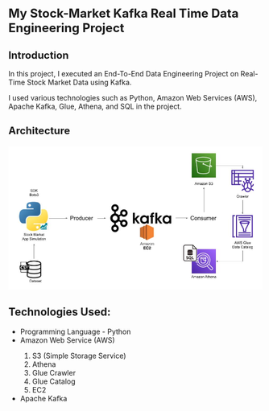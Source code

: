 <h1 style="font-size: 24px;"> My Stock-Market Kafka Real Time Data Engineering Project </h1>
<h2 style="font-size: 20px;">Introduction</h2>
<p>In this project, I executed an End-To-End Data Engineering Project on Real-Time Stock Market Data using Kafka.</p>

<p> I used various technologies such as Python, Amazon Web Services (AWS), Apache Kafka, Glue, Athena, and SQL in the project.</p>

<h3 style="font-size: 20px;">Architecture</h3>

<img src="Project-Architecture.jpg"/>


<h2>Technologies Used:</h2>
    <ul>
        <li>Programming Language - Python</li>
        <li>Amazon Web Service (AWS)</li>
        <ol>
            <li>S3 (Simple Storage Service)</li>
            <li>Athena</li>
            <li>Glue Crawler</li>
             <li>Glue Catalog</li>
             <li>EC2</li>
        </ol>
        <li>Apache Kafka</li>
    </ul>

